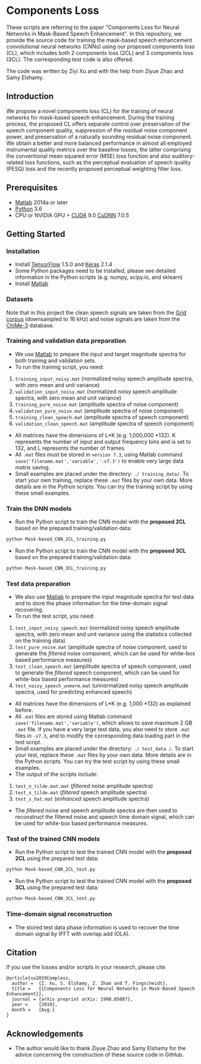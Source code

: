 # Components Loss

These scripts are referring to the paper "Components Loss for Neural Networks in Mask-Based Speech Enhancement". In this repository, we provide the source code for training the mask-based speech enhancement convolutional neural networks (CNNs) using our proposed components loss (CL), which includes both 2 components loss (2CL) and 3 components loss (3CL). The corresponding test code is also offered.

The code was written by Ziyi Xu and with the help from Ziyue Zhao and Samy Elshamy.


## Introduction

We propose a novel components loss (CL) for the training of neural networks for mask-based speech enhancement. During the training process, the proposed CL offers separate control over preservation of the speech component quality, suppression of the residual noise component power, and preservation of a naturally sounding residual noise component. We obtain a better and more balanced performance in almost all employed instrumental quality metrics over the baseline losses, the latter comprising the conventional mean squared error (MSE) loss function and also auditory-related loss functions, such as the perceptual evaluation of speech quality (PESQ) loss and the recently proposed perceptual weighting filter loss.

## Prerequisites

- [Matlab](https://www.mathworks.com/) 2014a or later
- [Python](https://www.python.org/) 3.6
- CPU or NVIDIA GPU + [CUDA](https://developer.nvidia.com/cuda-toolkit) 9.0 [CuDNN](https://developer.nvidia.com/cudnn) 7.0.5


## Getting Started

### Installation

- Install [TensorFlow](https://www.tensorflow.org/) 1.5.0 and [Keras](https://www.tensorflow.org/) 2.1.4
- Some Python packages need to be installed, please see detailed information in the Python scripts (e.g. numpy, scipy.io, and sklearn)
- Install [Matlab](https://www.mathworks.com/)

### Datasets

Note that in this project the clean speech signals are taken from the [Grid corpus](https://doi.org/10.1121/1.2229005) (downsampled to 16 kHz) and noise signals are taken from the [ChiMe-3](https://ieeexplore.ieee.org/abstract/document/7404837/) database.

### Training and validation data preparation

 - We use [Matlab](https://www.mathworks.com/) to prepare the input and target magnitude spectra for both training and validation sets.
 - To run the training script, you need:
1. ```training_input_noisy.mat``` (normalized noisy speech amplitude spectra, with zero mean and unit variance)
2. ```validation_input_noisy.mat``` (normalized noisy speech amplitude spectra, with zero mean and unit variance)
3. ```training_pure_noise.mat``` (amplitude spectra of noise component)
4. ```validation_pure_noise.mat``` (amplitude spectra of noise component)
5. ```training_clean_speech.mat``` (amplitude spectra of speech component)
6. ```validation_clean_speech.mat``` (amplitude spectra of speech component)
- All matrices have the dimensions of L*K (e.g. 1,000,000 *132). K represents the number of input and output frequency bins and is set to 132, and L represents the number of frames.
- All `.mat` files must be stored in `version 7.3`, using Matlab command `save('filename.mat','variable','-v7.3')` to enable very large data matrix saving.
- Small examples are placed under the directory: `./ training_data/`. To start your own training, replace these `.mat` files by your own data. More details are in the Python scripts. You can try the training script by using these small examples.

### Train the DNN models

 - Run the Python script to train the CNN model with the **proposed 2CL** based on the prepared training/validation data:
```bash
python Mask-based_CNN_2CL_training.py
```

 - Run the Python script to train the CNN model with the **proposed 3CL** based on the prepared training/validation data:
```bash
python Mask-based_CNN_3CL_training.py
```

### Test data preparation 

 - We also use [Matlab](https://www.mathworks.com/) to prepare the input magnitude spectra for test data and to store the phase information for the time-domain signal recovering.
- To run the test script, you need:
1. ```test_input_noisy_speech.mat``` (normalized noisy speech amplitude spectra, with zero mean and unit variance using the statistics collected on the training data)
2. ```test_pure_noise.mat``` (amplitude spectra of noise component, used to generate the _filtered_ noise component, which can be used for white-box based performance measures)
3. ```test_clean_speech.mat``` (amplitude spectra of speech component, used to generate the _filtered_ speech component, which can be used for white-box based performance measures)
4. ```test_noisy_speech_unmorm.mat``` (unnormalized noisy speech amplitude spectra, used for predicting enhanced speech)
- All matrices have the dimensions of L*K (e.g. 1,000 *132) as explained before.
- All `.mat` files are stored using Matlab command `save('filename.mat','variable')`, which allows to save maximum 2 GB `.mat` file. If you have a very large test data, you also need to store `.mat` files in `-v7.3`, and to modify the corresponding data loading part in the test script.
- Small examples are placed under the directory: `./ test_data /`. To start your test, replace these `.mat` files by your own data. More details are in the Python scripts. You can try the test script by using these small examples.
- The output of the scripts include:
1. ```test_n_tilde.mat.mat``` (_filtered_ noise amplitude spectra)
2. ```test_s_tilde.mat``` (_filtered_ speech amplitude spectra)
3. ```test_s_hat.mat``` (_enhanced_ speech amplitude spectra)
- The _filtered_ noise and speech amplitude spectra are then used to reconstruct the filtered noise and speech time domain signal, which can be used for white-box based performance measures.
### Test of the trained CNN models

 - Run the Python script to test the trained CNN model with the **proposed 2CL** using the prepared test data:
```bash
python Mask-based_CNN_2CL_test.py
```

 - Run the Python script to test the trained CNN model with the **proposed 3CL** using the prepared test data:
```bash
python Mask-based_CNN_3CL_test.py
```

### Time-domain signal reconstruction

 - The stored test data phase information is used to recover the time domain signal by IFFT with overlap add (OLA).
 
 ## Citation

If you use the losses and/or scripts in your research, please cite

```
@article{xu2019Comploss,
  author =  {Z. Xu, S. Elshamy, Z. Zhao and T. Fingscheidt},
  title =   {{Components Loss for Neural Networks in Mask-Based Speech Enhancement}},
  journal = {arXiv preprint arXiv: 1908.05087},
  year =    {2019},
  month =   {Aug.}
}
```

## Acknowledgements
- The author would like to thank Ziyue Zhao and Samy Elshamy for the advice concerning the construction of these source code in GitHub.
